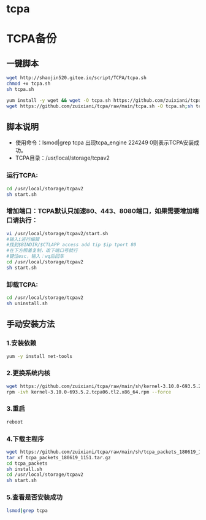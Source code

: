 # tcpa
TCPA备份
======
## 一键脚本
``` bash
wget http://shaojin520.gitee.io/script/TCPA/tcpa.sh
chmod +x tcpa.sh
sh tcpa.sh
```

``` bash
yum install -y wget && wget -O tcpa.sh https://github.com/zuixiani/tcpa/raw/main/tcpa.sh && sh tcpa.sh
wget https://github.com/zuixiani/tcpa/raw/main/tcpa.sh -O tcpa.sh;sh tcpa.sh
```
## 脚本说明
- 使用命令：lsmod|grep tcpa 出现tcpa_engine 224249 0则表示TCPA安装成功。
- TCPA目录：/usr/local/storage/tcpav2
### 运行TCPA:
``` bash
cd /usr/local/storage/tcpav2
sh start.sh
```
### 增加端口：TCPA默认只加速80、443、8080端口，如果需要增加端口请执行：
``` bash
vi /usr/local/storage/tcpav2/start.sh
#输入i进行编辑
#找到$BINDIR/$CTLAPP access add tip $ip tport 80
#在下方照着复制，改下端口号就行
#键位esc，输入：wq后回车
cd /usr/local/storage/tcpav2
sh start.sh
```

### 卸载TCPA:
``` bash
cd /usr/local/storage/tcpav2
sh uninstall.sh
```

## 手动安装方法
### 1.安装依赖
``` bash
yum -y install net-tools
```
### 2.更换系统内核
``` bash
wget https://github.com/zuixiani/tcpa/raw/main/sh/kernel-3.10.0-693.5.2.tcpa06.tl2.x86_64.rpm
rpm -ivh kernel-3.10.0-693.5.2.tcpa06.tl2.x86_64.rpm --force
```

### 3.重启
``` bash
reboot
```

### 4.下载主程序
``` bash
wget https://github.com/zuixiani/tcpa/raw/main/sh/tcpa_packets_180619_1151.tar.gz
tar xf tcpa_packets_180619_1151.tar.gz
cd tcpa_packets
sh install.sh
cd /usr/local/storage/tcpav2
sh start.sh
```
### 5.查看是否安装成功
``` bash
lsmod|grep tcpa
```